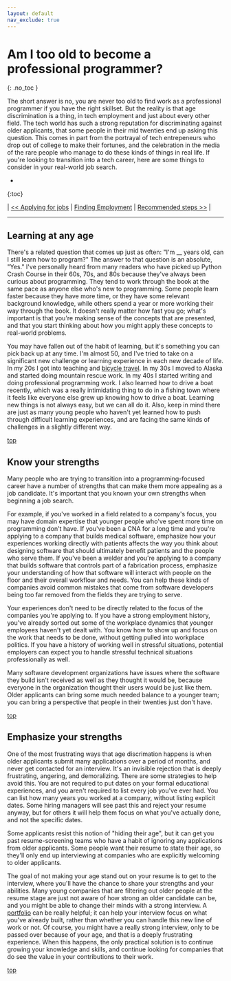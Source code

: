 ```yaml
---
layout: default
nav_exclude: true
---
```


# Am I too old to become a professional programmer?
{: .no_toc }

The short answer is no, you are never too old to find work as a professional programmer if you have the right skillset. But the reality is that age discrimination is a thing, in tech employment and just about every other field. The tech world has such a strong reputation for discriminating against older applicants, that some people in their mid twenties end up asking this question. This comes in part from the portrayal of tech entrepeneurs who drop out of college to make their fortunes, and the celebration in the media of the rare people who manage to do these kinds of things in real life. If you're looking to transition into a tech career, here are some things to consider in your real-world job search.

* 
{:toc}

| [<< Applying for jobs](../applying_jobs/) | [Finding Employment](../../finding_employment/) | [Recommended steps >>]() |

---

## Learning at any age

There's a related question that comes up just as often: "I'm __ years old, can I still learn how to program?" The answer to that question is an absolute, "Yes." I've personally heard from many readers who have picked up Python Crash Course in their 60s, 70s, and 80s because they've always been curious about programming. They tend to work through the book at the same pace as anyone else who's new to programming. Some people learn faster because they have more time, or they have some relevant background knowledge, while others spend a year or more working their way through the book. It doesn't really matter how fast you go; what's important is that you're making sense of the concepts that are presented, and that you start thinking about how you might apply these concepts to real-world problems.

You may have fallen out of the habit of learning, but it's something you can pick back up at any time. I'm almost 50, and I've tried to take on a significant new challenge or learning experience in each new decade of life. In my 20s I got into teaching and [bicycle travel](https://www.amazon.com/Road-Alaska-Eric-Matthes/dp/1544175965). In my 30s I moved to Alaska and started doing mountain rescue work. In my 40s I started writing and doing professional programming work. I also learned how to drive a boat recently, which was a really intimidating thing to do in a fishing town where it feels like everyone else grew up knowing how to drive a boat. Learning new things is not always easy, but we can all do it. Also, keep in mind there are just as many young people who haven't yet learned how to push through difficult learning experiences, and are facing the same kinds of challenges in a slightly different way.

[top](#top)

## Know your strengths

Many people who are trying to transition into a programming-focused career have a number of strengths that can make them more appealing as a job candidate. It's important that you known your own strengths when beginning a job search.

For example, if you've worked in a field related to a company's focus, you may have domain expertise that younger people who've spent more time on programming don't have. If you've been a CNA for a long time and you're applying to a company that builds medical software, emphasize how your experiences working directly with patients affects the way you think about designing software that should ultimately benefit patients and the people who serve them. If you've been a welder and you're applying to a company that builds software that controls part of a fabrication process, emphasize your understanding of how that software will interact with people on the floor and their overall workflow and needs. You can help these kinds of companies avoid common mistakes that come from software developers being too far removed from the fields they are trying to serve.

Your experiences don't need to be directly related to the focus of the companies you're applying to. If you have a strong employment history, you've already sorted out some of the workplace dynamics that younger employees haven't yet dealt with. You know how to show up and focus on the work that needs to be done, without getting pulled into workplace politics. If you have a history of working well in stressful situations, potential employers can expect you to handle stressful technical situations professionally as well.

Many software development organizations have issues where the software they build isn't received as well as they thought it would be, because everyone in the organization thought their users would be just like them. Older applicants can bring some much needed balance to a younger team; you can bring a perspective that people in their twenties just don't have.

[top](#top)

## Emphasize your strengths

One of the most frustrating ways that age discrimation happens is when older applicants submit many applications over a period of months, and never get contacted for an interview. It's an invisible rejection that is deeply frustrating, angering, and demoralizing. There are some strategies to help avoid this. You are not required to put dates on your formal educational experiences, and you aren't required to list every job you've ever had. You can list how many years you worked at a company, without listing explicit dates. Some hiring managers will see past this and reject your resume anyway, but for others it will help them focus on what you've actually done, and not the specific dates.

Some applicants resist this notion of "hiding their age", but it can get you past resume-screening teams who have a habit of ignoring any applications from older applicants. Some people want their resume to state their age, so they'll only end up interviewing at companies who are explicitly welcoming to older applicants.

The goal of not making your age stand out on your resume is to get to the interview, where you'll have the chance to share your strengths and your abilities. Many young companies that are filtering out older people at the resume stage are just not aware of how strong an older candidate can be, and you might be able to change their minds with a strong interview. A [portfolio](../building_portfolio/) can be really helpful; it can help your interview focus on what you've already built, rather than whether you can handle this new line of work or not. Of course, you might have a really strong interview, only to be passed over because of your age, and that is a deeply frustrating experience. When this happens, the only practical solution is to continue growing your knowledge and skills, and continue looking for companies that do see the value in your contributions to their work.

[top](#top)